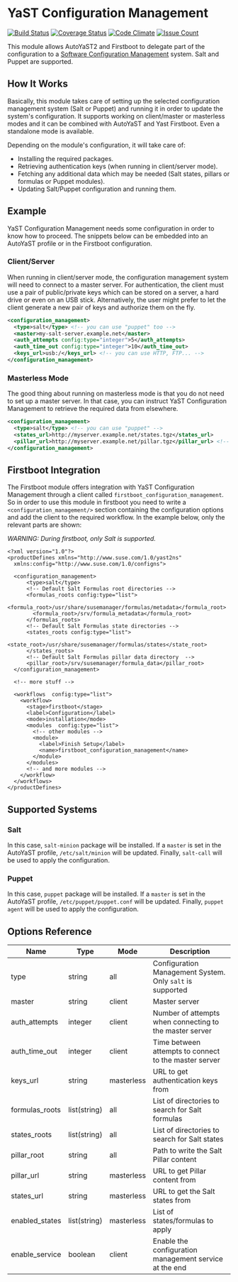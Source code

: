 # YaST Configuration Management

[![Build Status](https://travis-ci.org/yast/yast-configuration-management.svg?branch=master)](
  https://travis-ci.org/yast/yast-configuration-management)
[![Coverage Status](https://coveralls.io/repos/github/yast/yast-configuration-management/badge.svg?branch=master)](
  https://coveralls.io/github/yast/yast-configuration-management?branch=master)
[![Code Climate](https://codeclimate.com/github/yast/yast-configuration-management/badges/gpa.svg)](
  https://codeclimate.com/github/yast/yast-configuration-management)
[![Issue Count](https://codeclimate.com/github/yast/yast-configuration-management/badges/issue_count.svg)](
  https://codeclimate.com/github/yast/yast-configuration-management/issues)

This module allows AutoYaST2 and Firstboot to delegate part of the configuration to a [Software
Configuration Management](https://en.wikipedia.org/wiki/Software_configuration_management) system.
Salt and Puppet are supported.

## How It Works

Basically, this module takes care of setting up the selected configuration management system (Salt
or Puppet) and running it in order to update the system's configuration. It supports working on
client/master or masterless modes and it can be combined with AutoYaST and Yast Firstboot. Even a
standalone mode is available.

Depending on the module's configuration, it will take care of:

* Installing the required packages.
* Retrieving authentication keys (when running in client/server mode).
* Fetching any additional data which may be needed (Salt states, pillars or formulas or Puppet
  modules).
* Updating Salt/Puppet configuration and running them.

## Example

YaST Configuration Management needs some configuration in order to know how to proceed. The snippets
below can be embedded into an AutoYaST profile or in the Firstboot configuration.

### Client/Server

When running in client/server mode, the configuration management system will need to connect to a
master server. For authentication, the client must use a pair of public/private keys which can be
stored on a server, a hard drive or even on an USB stick. Alternatively, the user might prefer to
let the client generate a new pair of keys and authorize them on the fly.

```xml
<configuration_management>
  <type>salt</type> <!-- you can use "puppet" too -->
  <master>my-salt-server.example.net</master>
  <auth_attempts config:type="integer">5</auth_attempts>
  <auth_time_out config:type="integer">10</auth_time_out>
  <keys_url>usb:/</keys_url> <!-- you can use HTTP, FTP... -->
</configuration_management>
```

### Masterless Mode

The good thing about running on masterless mode is that you do not need to set up a master server.
In that case, you can instruct YaST Configuration Management to retrieve the required data from
elsewhere.

```xml
<configuration_management>
  <type>salt</type> <!-- you can use "puppet" -->
  <states_url>http://myserver.example.net/states.tgz</states_url>
  <pillar_url>http://myserver.example.net/pillar.tgz</pillar_url> <!-- optional -->
</configuration_management>
```

## Firstboot Integration

The Firstboot module offers integration with YaST Configuration Management through a client called
`firstboot_configuration_management`. So in order to use this module in firstboot you need to write
a `<configuration_management/>` section containing the configuration options and add the client to
the required workflow. In the example below, only the relevant parts are shown:

*WARNING: During firstboot, only Salt is supported.*

```
<?xml version="1.0"?>
<productDefines xmlns="http://www.suse.com/1.0/yast2ns" 
  xmlns:config="http://www.suse.com/1.0/configns">

  <configuration_management>
      <type>salt</type>
      <!-- Default Salt Formulas root directories -->
      <formulas_roots config:type="list">
        <formula_root>/usr/share/susemanager/formulas/metadata</formula_root>
        <formula_root>/srv/formula_metadata</formula_root>
      </formulas_roots>
      <!-- Default Salt Formulas state directories -->
      <states_roots config:type="list">
        <state_root>/usr/share/susemanager/formulas/states</state_root>
      </states_roots>
      <!-- Default Salt Formulas pillar data directory  -->
      <pillar_root>/srv/susemanager/formula_data</pillar_root>
  </configuration_management>

  <!-- more stuff -->

  <workflows  config:type="list">
    <workflow>
      <stage>firstboot</stage>
      <label>Configuration</label>
      <mode>installation</mode>
      <modules  config:type="list">
        <!-- other modules -->
        <module>
          <label>Finish Setup</label>
          <name>firstboot_configuration_management</name>
        </module>
      </modules>
      <!-- and more modules -->
    </workflow>
  </workflows>
</productDefines>
```

## Supported Systems

### Salt

In this case, `salt-minion` package will be installed. If a `master`
is set in the AutoYaST profile, `/etc/salt/minion` will be
updated. Finally, `salt-call` will be used to apply the configuration.

### Puppet

In this case, `puppet` package will be installed. If a `master`
is set in the AutoYaST profile, `/etc/puppet/puppet.conf` will be
updated. Finally, `puppet agent` will be used to apply the configuration.

## Options Reference

Name           | Type         | Mode       | Description
---            | ---          | ---        | ---
type           | string       | all        | Configuration Management System. Only `salt` is supported
master         | string       | client     | Master server
auth_attempts  | integer      | client     | Number of attempts when connecting to the master server
auth_time_out  | integer      | client     | Time between attempts to connect to the master server
keys_url       | string       | masterless | URL to get authentication keys from
formulas_roots | list(string) | all        | List of directories to search for Salt formulas
states_roots   | list(string) | all        | List of directories to search for Salt states
pillar_root    | string       | all        | Path to write the Salt Pillar content
pillar_url     | string       | masterless | URL to get Pillar content from
states_url     | string       | masterless | URL to get the Salt states from
enabled_states | list(string) | masterless | List of states/formulas to apply
enable_service | boolean      | client     | Enable the configuration management service at the end
